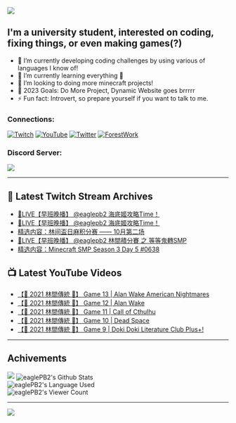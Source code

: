 <!--### Hello people, I'm EaglePB2 - The one who building something for fun 👋
Thank you for standby for this profile.   
The purpose of this profile is coming soon.   
You may come back later, as you wish if this readme.md is updated.   -->

<a href="https://github.com/lightda104530"><img src="https://readme-typing-svg.herokuapp.com/?duration=7000&width=600&lines=Hello+people,+I%27m+EaglePB2.;The+one+who+builds+something+for+fun+%F0%9F%91%8B;Thank+you+for+standby+for+this+profile.;The+purpose+of+this+profile+is+coming+soon.;You+may+come+back+later.;As+you+wish+if+this+readme.md+is+updated.;"></a>


## I'm a university student, interested on coding, fixing things, or even making games(?)
- 🔭 I’m currently developing coding challenges by using various of languages I know of!
- 🌱 I’m currently learning everything 🤣
- 💬 I’m looking to doing more minecraft projects!
- 🥅 2023 Goals: Do More Project, Dynamic Website goes brrrrr
- ⚡ Fun fact: Introvert, so prepare yourself if you want to talk to me.

### Connections:

[![Twitch](https://img.shields.io/badge/Twitch-9347FF?style=flat-square&logo=twitch&logoColor=white)](https://www.twitch.tv/eaglepb2)
[![YouTube](https://img.shields.io/badge/YouTube-%23FF0000.svg?style=flat-square&logo=YouTube&logoColor=white)](https://www.youtube.com/eaglepb2)
[![Twitter](https://img.shields.io/badge/Twitter-%231DA1F2.svg?style=flat-square&logo=Twitter&logoColor=white)](https://twitter.com/eaglepb2)
[![ForestWork](https://img.shields.io/badge/Forestwork_Website-415549?style=flat-square&logo=homeadvisor&logoColor=white)](https://forestwork.team)

### Discord Server:

[![](https://invidget.switchblade.xyz/qKrub9b?theme=dark&language=ch)](https://discord.gg/qKrub9b)

---

## 👾 Latest Twitch Stream Archives
<!-- TWITCH:START -->
- [🔴LIVE【早班晚播】 @eaglepb2 海底姬攻略Time！](https://www.twitch.tv/videos/1949834155)
- [🔴LIVE【早班晚播】 @eaglepb2 海底姬攻略Time！](https://www.twitch.tv/videos/1948999986)
- [精选内容：林间盃日麻积分赛 —— 10月第二场](https://www.twitch.tv/videos/1948351668)
- [🔴LIVE【早班晚播】 @eaglepb2 林間積分賽 之 等等鬼轉SMP](https://www.twitch.tv/videos/1948199628)
- [精选内容：Minecraft SMP Season 3 Day 5 #0638](https://www.twitch.tv/videos/1947871015)
<!-- TWITCH:END -->



## 📺 Latest YouTube Videos
<!-- YOUTUBE:START -->
- [【🎃 2021 林間傳統 🎃】 Game 13 | Alan Wake American Nightmares](https://www.youtube.com/watch?v=Wc1ia6N80oU)
- [【🎃 2021 林間傳統 🎃】 Game 12 | Alan Wake](https://www.youtube.com/watch?v=GBlY4TrC8xU)
- [【🎃 2021 林間傳統 🎃】 Game 11 | Call of Cthulhu](https://www.youtube.com/watch?v=PfI0B5CD0gk)
- [【🎃 2021 林間傳統 🎃】 Game 10 | Dead Space](https://www.youtube.com/watch?v=5jA62arRYVg)
- [【🎃 2021 林間傳統 🎃】 Game 9 | Doki Doki Literature Club Plus+!](https://www.youtube.com/watch?v=FrOf_KETaxc)
<!-- YOUTUBE:END -->

---

## Achivements
[![](https://github-profile-trophy.vercel.app/?username=eaglepb2&theme=monokai&no-bg=true&&title=Repositories,Issues,Commit,MultiLanguage)](https://github.com/anuraghazra/github-readme-stats)
<img align="center" alt="eaglePB2's Github Stats" src="https://github-readme-stats.vercel.app/api?username=eaglePB2&show_icons=true&hide_border=true&theme=merko" />
<br>
<img align="center" alt="eaglePB2's Language Used" src="https://github-readme-stats.vercel.app/api/top-langs/?username=eaglePB2&show_icons=true&hide_border=true&theme=merko&layout=compact&langs_count=8" />
<br>
<img align="center" alt="eaglePB2's Viewer Count" src="https://visitcount.itsvg.in/api?id=eaglepb2&label=Profile%20Views&color=3&icon=5&pretty=true" />

<hr>

<!-- RANDOMQUOTE:START -->
![](https://quotes-github-readme.vercel.app/api?type=horizontal&theme=merko)
<!-- RANDOMQUOTE:END -->


<!--
       _____   _   _   _____       _____   _   _   ____   
      |_   _| | | | | |  ___|     |  ___| | \ | | |  _  \  
        | |   | |_| | | |___      | |___  |  \| | | | | | 
        | |   |  _  | |  ___|     |  ___| |     | | | | | 
        | |   | | | | | |___      | |___  | |\  | | |_| | 
        |_|   |_| |_| |_____|     |_____| |_| \_| |____ / 
      
-->
